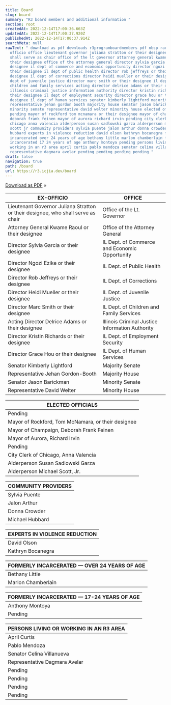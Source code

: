 ```yaml
---
title: Board
slug: board
summary: "R3 board members and additional information "
section: root
createdAt: 2022-12-14T17:00:36.663Z
updatedAt: 2022-12-14T17:00:37.920Z
publishedAt: 2022-12-14T17:00:37.914Z
searchMeta: null
rawText: " download as pdf downloads r3programboardmembers pdf nbsp raquo ex
  officio office lieutenant governor juliana stratton or their designee who
  shall serve as chair office of the lt governor attorney general kwame raoul or
  their designee office of the attorney general director sylvia garcia or their
  designee il dept of commerce and economic opportunity director ngozi ezike or
  their designee il dept of public health director rob jeffreys or their
  designee il dept of corrections director heidi mueller or their designee il
  dept of juvenile justice director marc smith or their designee il dept of
  children and family services acting director delrice adams or their designee
  illinois criminal justice information authority director kristin richards or
  their designee il dept of employment security director grace hou or their
  designee il dept of human services senator kimberly lightford majority senate
  representative jehan gordon booth majority house senator jason barickman
  minority senate representative david welter minority house elected officials
  pending mayor of rockford tom mcnamara or their designee mayor of champaign
  deborah frank feinen mayor of aurora richard irvin pending city clerk of
  chicago anna valencia alderperson susan sadlowski garza alderperson michael
  scott jr community providers sylvia puente jalon arthur donna crowder michael
  hubbard experts in violence reduction david olson kathryn bocanegra formerly
  incarcerated over 24 years of age bethany little marlon chamberlain formerly
  incarcerated 17 24 years of age anthony montoya pending persons living or
  working in an r3 area april curtis pablo mendoza senator celina villanueva
  representative dagmara avelar pending pending pending pending "
draft: false
navigation: true
path: /board
url: https://r3.icjia.dev/board
---
```


<div class="text-center mt-5">

[Download as PDF](/downloads/R3ProgramBoardMembers.pdf)&nbsp;&raquo;

</div>

<div class="text-center">

| EX-OFFICIO                                                                       | OFFICE                                          |
| -------------------------------------------------------------------------------- | ----------------------------------------------- |
| Lieutenant Governor Juliana Stratton or their designee, who shall serve as chair | Office of the Lt. Governor                      |
| Attorney General Kwame Raoul or their designee                                   | Office of the Attorney General                  |
| Director Sylvia Garcia or their designee                                         | IL Dept. of Commerce and Economic Opportunity   |
| Director Ngozi Ezike or their designee                                           | IL Dept. of Public Health                       |
| Director Rob Jeffreys or their designee                                          | IL Dept. of Corrections                         |
| Director Heidi Mueller or their designee                                         | IL Dept. of Juvenile Justice                    |
| Director Marc Smith or their designee                                            | IL Dept. of Children and Family Services        |
| Acting Director Delrice Adams or their designee                                  | Illinois Criminal Justice Information Authority |
| Director Kristin Richards or their designee                                      | IL Dept. of Employment Security                 |
| Director Grace Hou or their designee                                             | IL Dept. of Human Services                      |
| Senator Kimberly Lightford                                                       | Majority Senate                                 |
| Representative Jehan Gordon-Booth                                                | Majority House                                  |
| Senator Jason Barickman                                                          | Minority Senate                                 |
| Representative David Welter                                                      | Minority House                                  |

<table>
    <thead>
        <tr>
            <th>ELECTED OFFICIALS</th>
        </tr>
    </thead>
    <tbody>
        <tr>
            <td class="pending">Pending</td>
        </tr>
        <tr>
            <td>Mayor of Rockford, Tom McNamara, or their designee</td>
        </tr>
        <tr>
            <td>Mayor of Champaign, Deborah Frank Feinen</td>
        </tr>
        <tr>
            <td>Mayor of Aurora, Richard Irvin</td>
        </tr>
        <tr>
            <td class="pending">Pending</td>
        </tr>
        <tr>
            <td>City Clerk of Chicago, Anna Valencia</td>
        </tr>
        <tr>
            <td>Alderperson Susan Sadlowski Garza</td>
        </tr>
        <tr>
            <td>Alderperson Michael Scott, Jr.</td>
        </tr>
    </tbody>
</table>

| COMMUNITY PROVIDERS |
| ------------------- |
| Sylvia Puente       |
| Jalon Arthur        |
| Donna Crowder       |
| Michael Hubbard     |

| EXPERTS IN VIOLENCE REDUCTION |
| ----------------------------- |
| David Olson                   |
| Kathryn Bocanegra             |

| FORMERLY INCARCERATED — OVER 24 YEARS OF AGE |
| -------------------------------------------- |
| Bethany Little                               |
| Marlon Chamberlain                           |

<table>
    <thead>
        <tr>
            <th>FORMERLY INCARCERATED — 17-24 YEARS OF AGE</th>
        </tr>
    </thead>
    <tbody>
        <tr>
            <td>Anthony Montoya</td>
        </tr>
        <tr>
            <td class="pending">Pending</td>
        </tr>
    </tbody>
</table>

<table>
    <thead>
        <tr>
            <th>PERSONS LIVING OR WORKING IN AN R3 AREA</th>
        </tr>
    </thead>
    <tbody>
        <tr>
            <td>April Curtis</td>
        </tr>
        <tr>
            <td>Pablo Mendoza</td>
        </tr>
        <tr>
            <td>Senator Celina Villanueva</td>
        </tr>
        <tr>
            <td>Representative Dagmara Avelar</td>
        </tr>
        <tr>
            <td class="pending">Pending</td>
        </tr>
        <tr>
            <td class="pending">Pending</td>
        </tr>
        <tr>
            <td class="pending">Pending</td>
        </tr>
        <tr>
            <td class="pending">Pending</td>
        </tr>
    </tbody>
</table>

</div>
